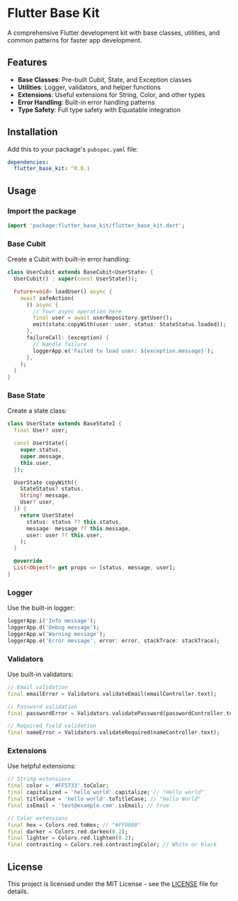 # Flutter Base Kit

A comprehensive Flutter development kit with base classes, utilities, and common patterns for faster app development.

## Features

- **Base Classes**: Pre-built Cubit, State, and Exception classes
- **Utilities**: Logger, validators, and helper functions
- **Extensions**: Useful extensions for String, Color, and other types
- **Error Handling**: Built-in error handling patterns
- **Type Safety**: Full type safety with Equatable integration

## Installation

Add this to your package's `pubspec.yaml` file:

```yaml
dependencies:
  flutter_base_kit: ^0.0.1
```

## Usage

### Import the package

```dart
import 'package:flutter_base_kit/flutter_base_kit.dart';
```

### Base Cubit

Create a Cubit with built-in error handling:

```dart
class UserCubit extends BaseCubit<UserState> {
  UserCubit() : super(const UserState());

  Future<void> loadUser() async {
    await safeAction(
      () async {
        // Your async operation here
        final user = await userRepository.getUser();
        emit(state.copyWith(user: user, status: StateStatus.loaded));
      },
      failureCall: (exception) {
        // Handle failure
        loggerApp.e('Failed to load user: ${exception.message}');
      },
    );
  }
}
```

### Base State

Create a state class:

```dart
class UserState extends BaseStateI {
  final User? user;

  const UserState({
    super.status,
    super.message,
    this.user,
  });

  UserState copyWith({
    StateStatus? status,
    String? message,
    User? user,
  }) {
    return UserState(
      status: status ?? this.status,
      message: message ?? this.message,
      user: user ?? this.user,
    );
  }

  @override
  List<Object?> get props => [status, message, user];
}
```

### Logger

Use the built-in logger:

```dart
loggerApp.i('Info message');
loggerApp.d('Debug message');
loggerApp.w('Warning message');
loggerApp.e('Error message', error: error, stackTrace: stackTrace);
```

### Validators

Use built-in validators:

```dart
// Email validation
final emailError = Validators.validateEmail(emailController.text);

// Password validation
final passwordError = Validators.validatePassword(passwordController.text);

// Required field validation
final nameError = Validators.validateRequired(nameController.text);
```

### Extensions

Use helpful extensions:

```dart
// String extensions
final color = '#FF5733'.toColor;
final capitalized = 'hello world'.capitalize; // "Hello world"
final titleCase = 'hello world'.toTitleCase; // "Hello World"
final isEmail = 'test@example.com'.isEmail; // true

// Color extensions
final hex = Colors.red.toHex; // "#FF0000"
final darker = Colors.red.darken(0.2);
final lighter = Colors.red.lighten(0.2);
final contrasting = Colors.red.contrastingColor; // White or black
```

## License

This project is licensed under the MIT License - see the [LICENSE](LICENSE) file for details.
